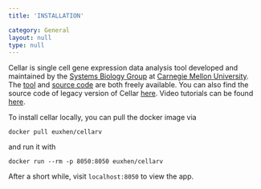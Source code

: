 ```yaml
---
title: 'INSTALLATION'

category: General
layout: null
type: null
---
```

Cellar is single cell gene expression data analysis tool developed and maintained by the [Systems Biology Group](http://www.sb.cs.cmu.edu/) at [Carnegie Mellon University](https://www.cmu.edu/). The [tool](https://data.test.hubmapconsortium.org/app/cellar) and [source code](https://github.com/ferrocactus/CellarV) are both freely available. You can also find the source code of legacy version of Cellar [here](https://github.com/ferrocactus/cellar). Video tutorials can be found [here](https://www.youtube.com/playlist?list=PL5sLSLkTYpWgfBQ0M8ObfBIqDMAzx0-D2).

To install cellar locally, you can pull the docker image via
```
docker pull euxhen/cellarv
```
and run it with
```
docker run --rm -p 8050:8050 euxhen/cellarv
```

After a short while, visit `localhost:8050` to view the app.
